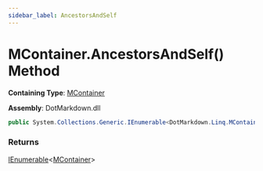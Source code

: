 ```yaml
---
sidebar_label: AncestorsAndSelf
---
```


# MContainer\.AncestorsAndSelf\(\) Method

**Containing Type**: [MContainer](../index.md)

**Assembly**: DotMarkdown\.dll

```csharp
public System.Collections.Generic.IEnumerable<DotMarkdown.Linq.MContainer> AncestorsAndSelf()
```

### Returns

[IEnumerable](https://docs.microsoft.com/en-us/dotnet/api/system.collections.generic.ienumerable-1)&lt;[MContainer](../index.md)>

